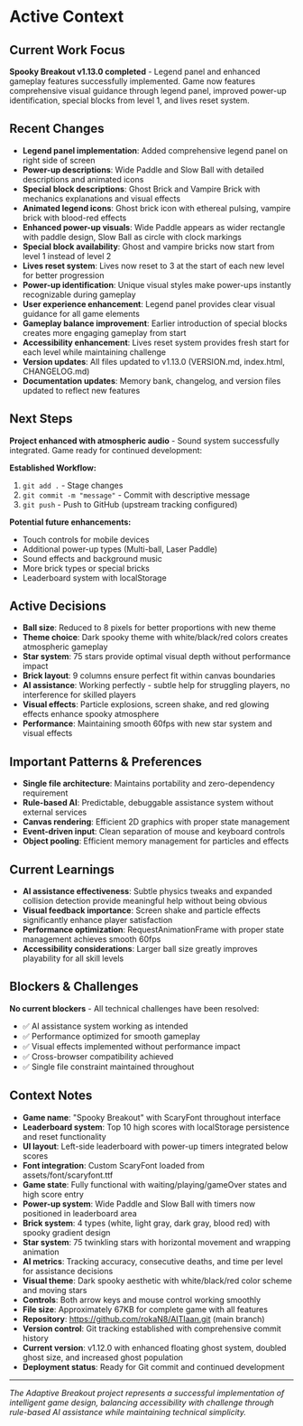 # Active Context

## Current Work Focus
**Spooky Breakout v1.13.0 completed** - Legend panel and enhanced gameplay features successfully implemented. Game now features comprehensive visual guidance through legend panel, improved power-up identification, special blocks from level 1, and lives reset system.

## Recent Changes
- **Legend panel implementation**: Added comprehensive legend panel on right side of screen
- **Power-up descriptions**: Wide Paddle and Slow Ball with detailed descriptions and animated icons
- **Special block descriptions**: Ghost Brick and Vampire Brick with mechanics explanations and visual effects
- **Animated legend icons**: Ghost brick icon with ethereal pulsing, vampire brick with blood-red effects
- **Enhanced power-up visuals**: Wide Paddle appears as wider rectangle with paddle design, Slow Ball as circle with clock markings
- **Special block availability**: Ghost and vampire bricks now start from level 1 instead of level 2
- **Lives reset system**: Lives now reset to 3 at the start of each new level for better progression
- **Power-up identification**: Unique visual styles make power-ups instantly recognizable during gameplay
- **User experience enhancement**: Legend panel provides clear visual guidance for all game elements
- **Gameplay balance improvement**: Earlier introduction of special blocks creates more engaging gameplay from start
- **Accessibility enhancement**: Lives reset system provides fresh start for each level while maintaining challenge
- **Version updates**: All files updated to v1.13.0 (VERSION.md, index.html, CHANGELOG.md)
- **Documentation updates**: Memory bank, changelog, and version files updated to reflect new features

## Next Steps
**Project enhanced with atmospheric audio** - Sound system successfully integrated. Game ready for continued development:

**Established Workflow:**
1. `git add .` - Stage changes
2. `git commit -m "message"` - Commit with descriptive message
3. `git push` - Push to GitHub (upstream tracking configured)

**Potential future enhancements:**
- Touch controls for mobile devices
- Additional power-up types (Multi-ball, Laser Paddle)
- Sound effects and background music
- More brick types or special bricks
- Leaderboard system with localStorage

## Active Decisions
- **Ball size**: Reduced to 8 pixels for better proportions with new theme
- **Theme choice**: Dark spooky theme with white/black/red colors creates atmospheric gameplay
- **Star system**: 75 stars provide optimal visual depth without performance impact
- **Brick layout**: 9 columns ensure perfect fit within canvas boundaries
- **AI assistance**: Working perfectly - subtle help for struggling players, no interference for skilled players
- **Visual effects**: Particle explosions, screen shake, and red glowing effects enhance spooky atmosphere
- **Performance**: Maintaining smooth 60fps with new star system and visual effects

## Important Patterns & Preferences
- **Single file architecture**: Maintains portability and zero-dependency requirement
- **Rule-based AI**: Predictable, debuggable assistance system without external services
- **Canvas rendering**: Efficient 2D graphics with proper state management
- **Event-driven input**: Clean separation of mouse and keyboard controls
- **Object pooling**: Efficient memory management for particles and effects

## Current Learnings
- **AI assistance effectiveness**: Subtle physics tweaks and expanded collision detection provide meaningful help without being obvious
- **Visual feedback importance**: Screen shake and particle effects significantly enhance player satisfaction
- **Performance optimization**: RequestAnimationFrame with proper state management achieves smooth 60fps
- **Accessibility considerations**: Larger ball size greatly improves playability for all skill levels

## Blockers & Challenges
**No current blockers** - All technical challenges have been resolved:
- ✅ AI assistance system working as intended
- ✅ Performance optimized for smooth gameplay
- ✅ Visual effects implemented without performance impact
- ✅ Cross-browser compatibility achieved
- ✅ Single file constraint maintained throughout

## Context Notes
- **Game name**: "Spooky Breakout" with ScaryFont throughout interface
- **Leaderboard system**: Top 10 high scores with localStorage persistence and reset functionality
- **UI layout**: Left-side leaderboard with power-up timers integrated below scores
- **Font integration**: Custom ScaryFont loaded from assets/font/scaryfont.ttf
- **Game state**: Fully functional with waiting/playing/gameOver states and high score entry
- **Power-up system**: Wide Paddle and Slow Ball with timers now positioned in leaderboard area
- **Brick system**: 4 types (white, light gray, dark gray, blood red) with spooky gradient design
- **Star system**: 75 twinkling stars with horizontal movement and wrapping animation
- **AI metrics**: Tracking accuracy, consecutive deaths, and time per level for assistance decisions
- **Visual theme**: Dark spooky aesthetic with white/black/red color scheme and moving stars
- **Controls**: Both arrow keys and mouse control working smoothly
- **File size**: Approximately 67KB for complete game with all features
- **Repository**: https://github.com/rokaN8/AITIaan.git (main branch)
- **Version control**: Git tracking established with comprehensive commit history
- **Current version**: v1.12.0 with enhanced floating ghost system, doubled ghost size, and increased ghost population
- **Deployment status**: Ready for Git commit and continued development

---
*The Adaptive Breakout project represents a successful implementation of intelligent game design, balancing accessibility with challenge through rule-based AI assistance while maintaining technical simplicity.*
